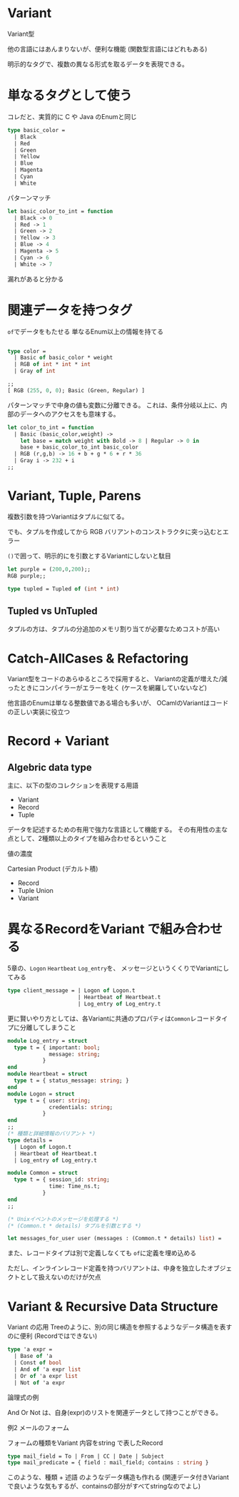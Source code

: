 # Variant

Variant型

他の言語にはあんまりないが、便利な機能
(関数型言語にはどれもある)

明示的なタグで、複数の異なる形式を取るデータを表現できる。


# 単なるタグとして使う

コレだと、実質的に C や Java のEnumと同じ

```ml
type basic_color =
  | Black
  | Red
  | Green
  | Yellow
  | Blue
  | Magenta
  | Cyan
  | White

```

パターンマッチ

```ml
let basic_color_to_int = function
  | Black -> 0
  | Red -> 1
  | Green -> 2
  | Yellow -> 3
  | Blue -> 4
  | Magenta -> 5
  | Cyan -> 6
  | White -> 7
```

漏れがあると分かる


# 関連データを持つタグ

`of`でデータをもたせる
単なるEnum以上の情報を持てる

```ml

type color =
  | Basic of basic_color * weight
  | RGB of int * int * int
  | Gray of int

;;
[ RGB (255, 0, 0); Basic (Green, Regular) ]

```

パターンマッチで中身の値も変数に分離できる。
これは、条件分岐以上に、内部のデータへのアクセスをも意味する。

```ml
let color_to_int = function
  | Basic (basic_color,weight) ->
    let base = match weight with Bold -> 8 | Regular -> 0 in
    base + basic_color_to_int basic_color
  | RGB (r,g,b) -> 16 + b + g * 6 + r * 36
  | Gray i -> 232 + i
;;
```

# Variant, Tuple, Parens

複数引数を持つVariantはタプルに似てる。


でも、タプルを作成してから RGB バリアントのコンストラクタに突っ込むとエラー

`()`で囲って、明示的にを引数とするVariantにしないと駄目
```ml
let purple = (200,0,200);;
RGB purple;;

type tupled = Tupled of (int * int)
```


## Tupled vs UnTupled
タプルの方は、タプルの分追加のメモリ割り当てが必要なためコストが高い

# Catch-AllCases & Refactoring

Variant型をコードのあらゆるところで採用すると、
Variantの定義が増えた/減ったときにコンパイラーがエラーを吐く
(ケースを網羅していないなど)

他言語のEnumは単なる整数値である場合も多いが、
OCamlのVariantはコードの正しい実装に役立つ

# Record + Variant

## Algebric data type

主に、以下の型のコレクションを表現する用語
- Variant
- Record
- Tuple

データを記述するための有用で強力な言語として機能する。
その有用性の主な点として、2種類以上のタイプを組み合わせるということ

値の濃度

Cartesian Product (デカルト積)
- Record
- Tuple
Union
- Variant


# 異なるRecordをVariant で組み合わせる
5章の、`Logon` `Heartbeat` `Log_entry`を、
メッセージというくくりでVariantにしてみる

```ml
type client_message = | Logon of Logon.t
                      | Heartbeat of Heartbeat.t
                      | Log_entry of Log_entry.t
```

更に賢いやり方としては、各Variantに共通のプロパティは`Common`レコードタイプに分離してしまうこと

```ml
module Log_entry = struct
  type t = { important: bool;
             message: string;
           }
end
module Heartbeat = struct
  type t = { status_message: string; }
end
module Logon = struct
  type t = { user: string;
             credentials: string;
           }
end
;;
(* 種類と詳細情報のバリアント *)
type details =
  | Logon of Logon.t
  | Heartbeat of Heartbeat.t
  | Log_entry of Log_entry.t

module Common = struct
  type t = { session_id: string;
             time: Time_ns.t;
           }
end
;;

(* Unixイベントのメッセージを処理する *)
(* (Common.t * details) タプルを引数とする *)

let messages_for_user user (messages : (Common.t * details) list) =

```


また、レコードタイプは別で定義しなくても
`of`に定義を埋め込める

ただし、インラインレコード定義を持つバリアントは、中身を独立したオブジェクトとして扱えないのだけが欠点



# Variant & Recursive Data Structure

Variant の応用
Treeのように、別の同じ構造を参照するようなデータ構造を表すのに便利
(Recordではできない)

```ml
type 'a expr =
  | Base of 'a
  | Const of bool
  | And of 'a expr list
  | Or of 'a expr list
  | Not of 'a expr

```
論理式の例

And Or Not は、自身(expr)のリストを関連データとして持つことができる。




例2
メールのフォーム

フォームの種類をVariant
内容をstring
で表したRecord

```ml
type mail_field = To | From | CC | Date | Subject
type mail_predicate = { field : mail_field; contains : string }
```

このような、種類 + 述語 のようなデータ構造も作れる
(関連データ付きVariantで良いような気もするが、containsの部分がすべてstringなのでよし)
